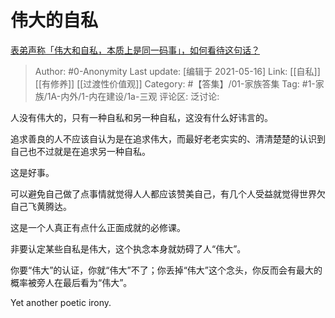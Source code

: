 # 伟大的自私
[表弟声称「伟大和自私，本质上是同一码事」，如何看待这句话？](https://www.zhihu.com/question/426237301/answer/1536817318)

> Author: #0-Anonymity
> Last update: [编辑于 2021-05-16]
> Link: [[自私]] [[有修养]] [[过渡性价值观]]
> Category: #【答集】/01-家族答集
> Tag: #1-家族/1A-内外/1-内在建设/1a-三观
> 评论区:
> 泛讨论:

人没有伟大的，只有一种自私和另一种自私，这没有什么好讳言的。

追求善良的人不应该自认为是在追求伟大，而最好老老实实的、清清楚楚的认识到自己也不过就是在追求另一种自私。

这是好事。

可以避免自己做了点事情就觉得人人都应该赞美自己，有几个人受益就觉得世界欠自己飞黄腾达。

这是一个人真正有点什么正面成就的必修课。

非要认定某些自私是伟大，这个执念本身就妨碍了人“伟大”。

你要“伟大”的认证，你就“伟大”不了；你丢掉“伟大”这个念头，你反而会有最大的概率被旁人在最后看为“伟大”。

Yet another poetic irony.
